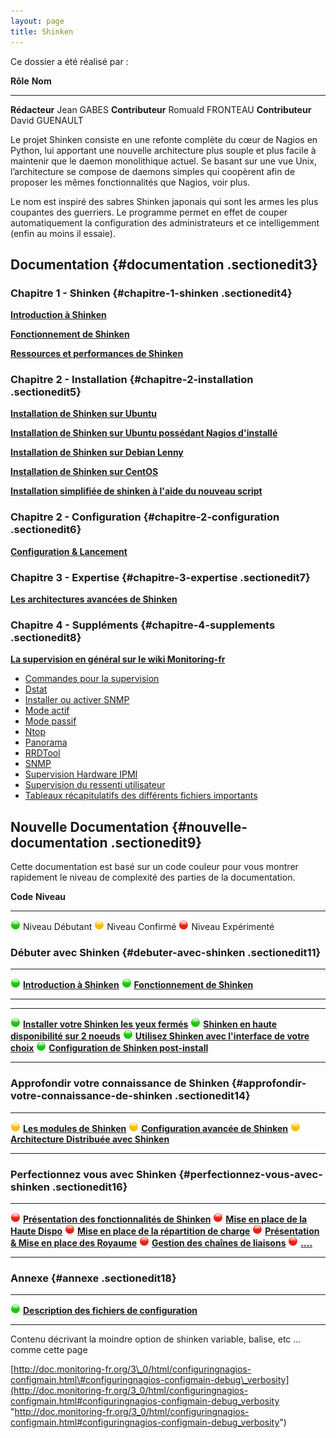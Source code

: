 ```yaml
---
layout: page
title: Shinken
---
```


Ce dossier a été réalisé par :

  **Rôle**           **Nom**
  ------------------ ------------------
  **Rédacteur**      Jean GABES
  **Contributeur**   Romuald FRONTEAU
  **Contributeur**   David GUENAULT

Le projet Shinken consiste en une refonte complète du cœur de Nagios en
Python, lui apportant une nouvelle architecture plus souple et plus
facile à maintenir que le daemon monolithique actuel. Se basant sur une
vue Unix, l’architecture se compose de daemons simples qui coopèrent
afin de proposer les mêmes fonctionnalités que Nagios, voir plus.

Le nom est inspiré des sabres Shinken japonais qui sont les armes les
plus coupantes des guerriers. Le programme permet en effet de couper
automatiquement la configuration des administrateurs et ce
intelligemment (enfin au moins il essaie).

Documentation {#documentation .sectionedit3}
-------------

### Chapitre 1 - Shinken {#chapitre-1-shinken .sectionedit4}

**[Introduction à
Shinken](shinken-introduction.html "shinken:shinken-introduction")**

**[Fonctionnement de
Shinken](shinken-work.html "shinken:shinken-work")**

**[Ressources et performances de
Shinken](shinken-ressources.html "shinken:shinken-ressources")**

### Chapitre 2 - Installation {#chapitre-2-installation .sectionedit5}

**[Installation de Shinken sur
Ubuntu](shinken-ubuntu-install.html "shinken:shinken-ubuntu-install")**

**[Installation de Shinken sur Ubuntu possédant Nagios
d'installé](shinken-ubuntu-install-with-nagios.html "shinken:shinken-ubuntu-install-with-nagios")**

**[Installation de Shinken sur Debian
Lenny](shinken-debian-install.html "shinken:shinken-debian-install")**

**[Installation de Shinken sur
CentOS](shinken-centos-install.html "shinken:shinken-centos-install")**

**[Installation simplifiée de shinken à l'aide du nouveau
script](http://wiki.monitoring-fr.org/shinken/shinken-install "shinken:shinken-install")**

### Chapitre 2 - Configuration {#chapitre-2-configuration .sectionedit6}

**[Configuration &
Lancement](shinken-architecture-config.html "shinken:shinken-architecture-config")**

### Chapitre 3 - Expertise {#chapitre-3-expertise .sectionedit7}

**[Les architectures avancées de
Shinken](shinken-advanced-architecture.html "shinken:shinken-advanced-architecture")**

### Chapitre 4 - Suppléments {#chapitre-4-supplements .sectionedit8}

**[La supervision en général sur le wiki
Monitoring-fr](../supervision/start.html "supervision:start")**

-   [Commandes pour la
    supervision](../supervision/commands.html "supervision:commands")
-   [Dstat](../supervision/dstat.html "supervision:dstat")
-   [Installer ou activer
    SNMP](../supervision/snmp-install.html "supervision:snmp-install")
-   [Mode actif](../supervision/actif.html "supervision:actif")
-   [Mode passif](../supervision/passif.html "supervision:passif")
-   [Ntop](../supervision/ntop/start.html "supervision:ntop:start")
-   [Panorama](../supervision/links.html "supervision:links")
-   [RRDTool](../supervision/rrdtool.html "supervision:rrdtool")
-   [SNMP](../supervision/snmp.html "supervision:snmp")
-   [Supervision Hardware
    IPMI](../supervision/ipmi.html "supervision:ipmi")
-   [Supervision du ressenti
    utilisateur](../supervision/eue/start.html "supervision:eue:start")
-   [Tableaux récapitulatifs des différents fichiers
    importants](../supervision/important-files.html "supervision:important-files")

Nouvelle Documentation {#nouvelle-documentation .sectionedit9}
----------------------

Cette documentation est basé sur un code couleur pour vous montrer
rapidement le niveau de complexité des parties de la documentation.

  **Code**                                                                                                                                **Niveau**
  --------------------------------------------------------------------------------------------------------------------------------------- --------------------
  [![](../assets/media/shinken/puce_verte.png@w=16)](../_detail/shinken/puce_verte.png@id=shinken%253Astart.html "shinken:puce_verte.png")      Niveau Débutant
  [![](../assets/media/shinken/puce_orange.png@w=16)](../_detail/shinken/puce_orange.png@id=shinken%253Astart.html "shinken:puce_orange.png")   Niveau Confirmé
  [![](../assets/media/shinken/puce_rouge.png@w=16)](../_detail/shinken/puce_rouge.png@id=shinken%253Astart.html "shinken:puce_rouge.png")      Niveau Expérimenté

### Débuter avec Shinken {#debuter-avec-shinken .sectionedit11}

  ------------------------------------------------------------------------------------------------------------------------------------ ----------------------------------------------------------------------------------------
  [![](../assets/media/shinken/puce_verte.png@w=16)](../_detail/shinken/puce_verte.png@id=shinken%253Astart.html "shinken:puce_verte.png")   **[Introduction à Shinken](shinken-introduction.html "shinken:shinken-introduction")**
  [![](../assets/media/shinken/puce_verte.png@w=16)](../_detail/shinken/puce_verte.png@id=shinken%253Astart.html "shinken:puce_verte.png")   **[Fonctionnement de Shinken](shinken-work.html "shinken:shinken-work")**
  ------------------------------------------------------------------------------------------------------------------------------------ ----------------------------------------------------------------------------------------

  ------------------------------------------------------------------------------------------------------------------------------------ ------------------------------------------------------------------------------------------------------------------------------------------------------
  [![](../assets/media/shinken/puce_verte.png@w=16)](../_detail/shinken/puce_verte.png@id=shinken%253Astart.html "shinken:puce_verte.png")   **[Installer votre Shinken les yeux fermés](shinken-10min-start.html "shinken:shinken-10min-start")**
  [![](../assets/media/shinken/puce_verte.png@w=16)](../_detail/shinken/puce_verte.png@id=shinken%253Astart.html "shinken:puce_verte.png")   **[Shinken en haute disponibilité sur 2 noeuds](shinken-ha-2noeuds.html "shinken:shinken-ha-2noeuds")**
  [![](../assets/media/shinken/puce_verte.png@w=16)](../_detail/shinken/puce_verte.png@id=shinken%253Astart.html "shinken:puce_verte.png")   **[Utilisez Shinken avec l'interface de votre choix](shinken-use-ui.html "shinken:shinken-use-ui")**
  [![](../assets/media/shinken/puce_verte.png@w=16)](../_detail/shinken/puce_verte.png@id=shinken%253Astart.html "shinken:puce_verte.png")   **[Configuration de Shinken post-install](http://wiki.monitoring-fr.org/shinken/shinken-post-install-config "shinken:shinken-post-install-config")**
  ------------------------------------------------------------------------------------------------------------------------------------ ------------------------------------------------------------------------------------------------------------------------------------------------------

### Approfondir votre connaissance de Shinken {#approfondir-votre-connaissance-de-shinken .sectionedit14}

  --------------------------------------------------------------------------------------------------------------------------------------- -----------------------------------------------------------------------------------------------------------------------------
  [![](../assets/media/shinken/puce_orange.png@w=16)](../_detail/shinken/puce_orange.png@id=shinken%253Astart.html "shinken:puce_orange.png")   **[Les modules de Shinken](http://wiki.monitoring-fr.org/shinken/shinken-modules "shinken:shinken-modules")**
  [![](../assets/media/shinken/puce_orange.png@w=16)](../_detail/shinken/puce_orange.png@id=shinken%253Astart.html "shinken:puce_orange.png")   **[Configuration avancée de Shinken](http://wiki.monitoring-fr.org/shinken/shinken-modules "shinken:shinken-modules")**
  [![](../assets/media/shinken/puce_orange.png@w=16)](../_detail/shinken/puce_orange.png@id=shinken%253Astart.html "shinken:puce_orange.png")   **[Architecture Distribuée avec Shinken](http://wiki.monitoring-fr.org/shinken/shinken-modules "shinken:shinken-modules")**
  --------------------------------------------------------------------------------------------------------------------------------------- -----------------------------------------------------------------------------------------------------------------------------

### Perfectionnez vous avec Shinken {#perfectionnez-vous-avec-shinken .sectionedit16}

  ------------------------------------------------------------------------------------------------------------------------------------ ------------------------------------------------------------------------------------------------------------------------------------
  [![](../assets/media/shinken/puce_rouge.png@w=16)](../_detail/shinken/puce_rouge.png@id=shinken%253Astart.html "shinken:puce_rouge.png")   **[Présentation des fonctionnalités de Shinken](http://wiki.monitoring-fr.org/shinken/shinken-modules "shinken:shinken-modules")**
  [![](../assets/media/shinken/puce_rouge.png@w=16)](../_detail/shinken/puce_rouge.png@id=shinken%253Astart.html "shinken:puce_rouge.png")   **[Mise en place de la Haute Dispo](http://wiki.monitoring-fr.org/shinken/shinken-modules "shinken:shinken-modules")**
  [![](../assets/media/shinken/puce_rouge.png@w=16)](../_detail/shinken/puce_rouge.png@id=shinken%253Astart.html "shinken:puce_rouge.png")   **[Mise en place de la répartition de charge](http://wiki.monitoring-fr.org/shinken/shinken-modules "shinken:shinken-modules")**
  [![](../assets/media/shinken/puce_rouge.png@w=16)](../_detail/shinken/puce_rouge.png@id=shinken%253Astart.html "shinken:puce_rouge.png")   **[Présentation & Mise en place des Royaume](http://wiki.monitoring-fr.org/shinken/shinken-modules "shinken:shinken-modules")**
  [![](../assets/media/shinken/puce_rouge.png@w=16)](../_detail/shinken/puce_rouge.png@id=shinken%253Astart.html "shinken:puce_rouge.png")   **[Gestion des chaînes de liaisons](http://wiki.monitoring-fr.org/shinken/shinken-modules "shinken:shinken-modules")**
  [![](../assets/media/shinken/puce_rouge.png@w=16)](../_detail/shinken/puce_rouge.png@id=shinken%253Astart.html "shinken:puce_rouge.png")   **[....](http://wiki.monitoring-fr.org/shinken/shinken-modules "shinken:shinken-modules")**
  ------------------------------------------------------------------------------------------------------------------------------------ ------------------------------------------------------------------------------------------------------------------------------------

### Annexe {#annexe .sectionedit18}

  ------------------------------------------------------------------------------------------------------------------------------------ --------------------------------------------------------------------------------------------------------------------------------------------------------
  [![](../assets/media/shinken/puce_verte.png@w=16)](../_detail/shinken/puce_verte.png@id=shinken%253Astart.html "shinken:puce_verte.png")   **[Description des fichiers de configuration](http://wiki.monitoring-fr.org/shinken/shinken-configuration-file "shinken:shinken-configuration-file")**
  ------------------------------------------------------------------------------------------------------------------------------------ --------------------------------------------------------------------------------------------------------------------------------------------------------

Contenu décrivant la moindre option de shinken variable, balise, etc …
comme cette page

[http://doc.monitoring-fr.org/3\_0/html/configuringnagios-configmain.html\#configuringnagios-configmain-debug\_verbosity](http://doc.monitoring-fr.org/3_0/html/configuringnagios-configmain.html#configuringnagios-configmain-debug_verbosity "http://doc.monitoring-fr.org/3_0/html/configuringnagios-configmain.html#configuringnagios-configmain-debug_verbosity")
